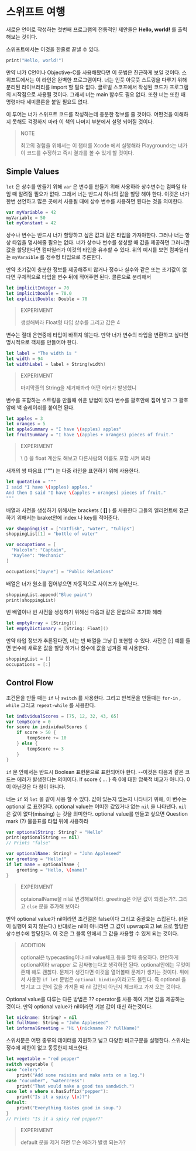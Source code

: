 # 스위프트 여행



새로운 언어로 작성하는 첫번째 프로그램의 전통적인 제안들은 **Hello, world!** 를 출력 해보는 것이다.

스위프트에서는 이것을 한줄로 끝낼 수 있다. 

```swift
print("Hello, world!")
```

만약 너가 C언어나 Objective-C를 사용해봤다면 이 문법은 친근하게 보일 것이다. 스위프트에서는 이 라인은 완벽한 프로그램이다.  너는 인풋 아웃풋 스트링을 다루기 위해 분리된 라이브러리를 import 할 필요 없다. 글로벌 스코프에서 작성된 코드가 프로그램의 시작점으로 사용될 것이다. 그래서 너는 main 함수도 필요 없다. 또한 너는 또한 매 명령마다 세미콜론을 붙일 필요도 없다.



이 투어는 너가 스위프트 코드를 작성하는데 충분한 정보를 줄 것이다. 어떤것을 이해하지 못해도 걱정하지 마라 이 책의 나머지 부분에서 설명 되어질 것이다.

>NOTE
>
>최고의 경험을 위해서는 이 챕터를 Xcode 에서 실행해라 Playgrounds는 너가 이 코드를 수정하고 즉시 결과를 볼 수 있게 할 것이다.



## Simple Values

`let` 은 상수를 만들기 위해  `var` 은 변수를 만들기 위해 사용하라 상수변수는 컴파일 타임 때 알려질 필요가 없다. 그래서 너는 반드시 하나의 값을 할당 해야 한다. 이것은 너가 한번 선언하고 많은 곳에서 사용될 때에 상수 변수를 사용하면 된다는 것을 의미한다.

```swift
var myVariable = 42
myVariable = 50
let myConstant = 42
```

상수나 변수는 반드시 너가 할당하고 싶은 값과 같은 타입을 가져야한다.  그러나 너는 항상 타입을 명시해줄 필요는 없다. 너가 상수나 변수를 생성할 때 값을 제공하면 그러니깐 값을 할당한다면 컴파일러가 이것의 타입을 유추할 수 있다. 위의 예시를 보면 컴파일러는 `myVaraible` 를 정수형 타입으로 추론한다.



만약 초기값이 충분한 정보를 제공해주지 않거나 정수나 실수와 같은 또는 초기값이 없다면 구체적으로 타입을 변수 뒤에 적어주면 된다. 콜론으로 분리해서

``` swift
let implicitInteger = 70
let implicitDouble = 70.0
let explicitDouble: Double = 70
```

> EXPERIMENT
>
> 생성해봐라 Float형 타입 상수를 그리고 값은 4



변수는 절대 은연중에 타입이 바뀌지 않는다. 만약 너가 변수의 타입을 변환하고 싶다면 명시적으로 객체를 만들어야 한다.

``` swift
let label = "The width is "
let width = 94
let widthLabel = label + String(width)
```

> EXPERIMENT
>
> 마지막줄의 String을 제거해봐라 어떤 에러가 발생했니



변수를 포함하는 스트링을 만들때 쉬운 방법이 있다 변수를 괄호안에 집어 넣고 그 괄호 앞에 백 슬레이쉬를 붙이면 된다.

``` swift
let apples = 3
let oranges = 5
let appleSummary = "I have \(apples) apples"
let fruitSummary = "I have \(apples + oranges) pieces of fruit."
```

> EXPERIMENT
>
> \ () 을 float 계산도 해보고 다른사람의 이름도 포함 시켜 봐라



새개의 쌍 따음표 (""") 는 다중 라인을 표현하기 위해 사용한다. 

``` swift
let quotation = """
I said "I have \(apples) apples."
And then I said "I have \(apples + oranges) pieces of fruit."
"""
```

배열과 사전을 생성하기 위해서는 brackets ( **[]** ) 를 사용한다 그들의 엘리먼트에 접근하기 위해서는 braket안에 index 나 key를 적어준다.

```swift
var shoppingList = ["catfish", "water", "tulips"]
shoppingList[1] = "bottle of water"

var occupations = [
  "Malcolm": "Captain",
  "Kaylee": "Mechanic"
]

occupations["Jayne"] = "Public Relations"
```

배열은 너가 원소를 집어넣으면 자동적으로 사이즈가 늘어난다.

```swift
shoppingList.append("Blue paint")
print(shoppingList)
```

빈 배열이나 빈 사전을 생성하기 위해선 다음과 같은 문법으로 초기화 해라

```swift
let emptyArray = [String]()
let emptyDictionary = [String: Float]()
```



만약 타입 정보가 추론된다면, 너는 빈 배열을 그냥 [] 표현할 수 있다. 사전은 [:]  예를 들면 변수에 새로운 값을 할당 하거나 함수에 값을 넘겨줄 때 사용한다.

```swift
shoppingList = []
occupations = [:]
```



## Control Flow

조건문을 만들 때는 `if` 나 `switch` 를 사용한다. 그리고 반복문을 만들때는 `for-in` ,  `while`  그리고 `repeat-while` 를 사용한다.

```swift
let individualScores = [75, 12, 32, 43, 65]
var tempScore = 0
for score in individualScores {
    if score > 50 {
        tempScore += 10
    } else {
        tempScore += 3
    }
}
```

`if` 문 안에서는 반드시 Boolean 표현문으로 표현되어야 한다.  --이것은 다음과 같은 코드는 에러가 발생한다는 의미이다. If score { ... }  즉 0에 대한 암묵적 비교가 아니다. 0이 아닌것은 다 참이 아니다. 



너는 `if` 와 `let` 을 같이 사용 할 수 있다. 값이 있는지 없는지 나타내기 위해,  이 변수는 optional 로 표현된다. optional value는 어떠한 값있거나 없는 `nil` 을 나타낸다.  `nil` 은 값이 없다(missing) 는 것을 의미한다. optional value를 만들고 싶으면 Question mark (?) 물음표를 타입 뒤에 사용하라 

``` swift
var optionalString: String? = "Hello"
print(optionalString == nil)
// Prints "false"

var optionalName: String? = "John Appleseed"
var greeting = "Hello!"
if let name = optionalName {
    greeting = "Hello, \(name)"
}
```

> EXPERIMENT
>
> optaionalName을 nil로 변경해보아라. greeting은 어떤 값이 되겠는가?. 그리고 `else` 문을 추가해 보아라 

만약 optional value가 nil이라면 조건절은 false이다 그리고 중괄호는 스킵된다. (if문이 실행이 되지 않는다.) 반대로는 nil이 아니라면 그 값이 upwrap되고 let 으로 할당한 상수변수에 할당된다. 이 것은 그 블록 안에서 그 값을 사용할 수 있게 되는 것이다.

> ADDITION
>
> optional은 typecasting이나 nil value체크 등을 할때 중요하다. 안전하게 optional이라 wrapper 로 감싸놓는다고 생각하면 된다. optional안에는 무엇이 존재 해도 괜찮다. 문제가 생긴다면  이것을 열어볼때 문제가 생기는 것이다. 위에서 사용한 `if let` 문법은 `optional binding`이라고도 불린다. 즉 optional 을 벗기고 그 안에 값을 가져올 때 nil 값인지 아닌지 체크하고 가져 오는 것이다. 



Optional value를 다루는 다른 방법은 ?? operator를 사용 하여 기본 값을 제공하는 것이다. 만약 optional value가 nil이라면 기본 값이 대신 하는것이다. 

```swift
let nickname: String? = nil
let fullName: String = "John Appleseed"
let informalGreeting = "Hi \(nickname ?? fullName)"
```



스위치문은 어떤 종류의 데이터를 지원하고 넓고 다양한 비교구분을 실행한다. 스위치는 정수에 제한이 없고 동등한지 체크한다.

```swift
let vegetable = "red pepper"
switch vegetable {
case "celery":
    print("Add some raisins and make ants on a log.")
case "cucumber", "watercress":
    print("That would make a good tea sandwich.")
case let x where x.hasSuffix("pepper"):
    print("Is it a spicy \(x)?")
default:
    print("Everything tastes good in soup.")
}
// Prints "Is it a spicy red pepper?"
```

> EXPERIMENT
>
> default 문을 제거 하면 무슨 에러가 발생 되는가?









